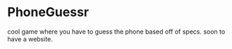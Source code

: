 # PhoneGuessr
cool game where you have to guess the phone based off of specs.
soon to have a website.
